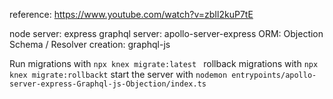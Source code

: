 reference: https://www.youtube.com/watch?v=zbIl2kuP7tE

node server: express
graphql server: apollo-server-express
ORM: Objection
Schema / Resolver creation: graphql-js

Run migrations with `npx knex migrate:latest `
rollback migrations with `npx knex migrate:rollbackt`
start the server with `nodemon entrypoints/apollo-server-express-Graphql-js-Objection/index.ts`
